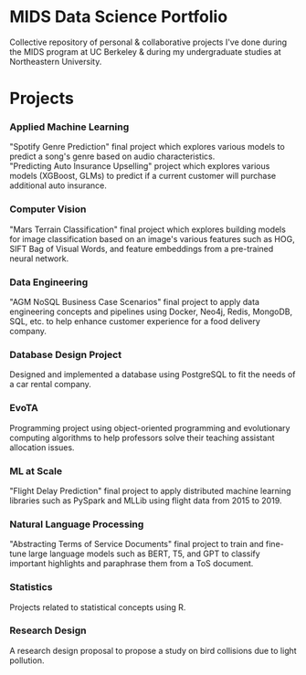 # MIDS Data Science Portfolio
Collective repository of personal &amp; collaborative projects I've done during the MIDS program at UC Berkeley & during my undergraduate studies at Northeastern University.

# Projects
### Applied Machine Learning
"Spotify Genre Prediction" final project which explores various models to predict a song's genre based on audio characteristics. <br>
"Predicting Auto Insurance Upselling" project which explores various models (XGBoost, GLMs) to predict if a current customer will purchase additional auto insurance.

### Computer Vision
"Mars Terrain Classification" final project which explores building models for image classification based on an image's various features such as HOG, SIFT Bag of Visual Words, and feature embeddings from a pre-trained neural network.

### Data Engineering
"AGM NoSQL Business Case Scenarios" final project to apply data engineering concepts and pipelines using Docker, Neo4j, Redis, MongoDB, SQL, etc. to help enhance customer experience for a food delivery company.

### Database Design Project
Designed and implemented a database using PostgreSQL to fit the needs of a car rental company.

### EvoTA
Programming project using object-oriented programming and evolutionary computing algorithms to help professors solve their teaching assistant allocation issues.

### ML at Scale
"Flight Delay Prediction" final project to apply distributed machine learning libraries such as PySpark and MLLib using flight data from 2015 to 2019.

### Natural Language Processing
"Abstracting Terms of Service Documents" final project to train and fine-tune large language models such as BERT, T5, and GPT to classify important highlights and paraphrase them from a ToS document.

### Statistics
Projects related to statistical concepts using R.  

### Research Design
A research design proposal to propose a study on bird collisions due to light pollution.
